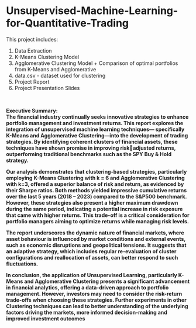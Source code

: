 # Unsupervised-Machine-Learning-for-Quantitative-Trading

This project includes:
1) Data Extraction
2) K-Means Clustering Model
3) Agglomerative Clustering Model + Comparison of optimal portfolios from K-Means and Agglomerative
4) data.csv - dataset used for clustering
5) Project Report
6) Project Presentation Slides
<br/>

<b>Executive Summary: <b/><br/>
The financial industry continually seeks innovative strategies to enhance portfolio management and 
investment returns. This report explores the integration of unsupervised machine learning techniques—
specifically K-Means and Agglomerative Clustering—into the development of trading strategies. By 
identifying coherent clusters of financial assets, these techniques have shown promise in improving riskadjusted returns, 
outperforming traditional benchmarks such as the SPY Buy & Hold strategy. <br/>

Our analysis demonstrates that clustering-based strategies, particularly employing K-Means Clustering
with k = 6 and Agglomerative Clustering with k=3, offered a superior balance of risk and return, as 
evidenced by their Sharpe ratios. Both methods yielded impressive cumulative returns over the last 5 years 
(2018 – 2023) compared to the S&P500 benchmark. However, these strategies also present a higher 
maximum drawdown during the same period, indicating a potential increase in risk exposure that came with 
higher returns. This trade-off is a critical consideration for portfolio managers aiming to optimize returns 
while managing risk levels. <br/>

The report underscores the dynamic nature of financial markets, where asset behaviour is influenced 
by market conditions and external events, such as economic disruptions and geopolitical tensions. It 
suggests that an adaptive strategy, which includes regular re-evaluation of cluster configurations and 
reallocation of assets, can better respond to such fluctuations. <br/>

In conclusion, the application of Unsupervised Learning, particularly K-Means and Agglomerative 
Clustering presents a significant advancement in financial analytics, offering a data-driven approach to 
portfolio management. However, investors may need to consider the risk-return trade-offs when choosing 
these strategies. Further experiments in other Clustering techniques can lead to better understanding of the
underlying factors driving the markets, more informed decision-making and improved investment 
outcomes
